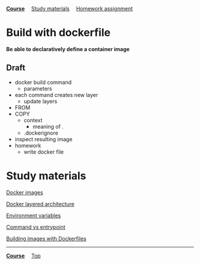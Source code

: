 **[Course](../README.md)**
&emsp;[Study materials](#study-materials)
&emsp;[Homework assignment](./homework/README.md)

# Build with dockerfile

**Be able to declaratively define a container image**

## Draft
- docker build command
  - parameters
- each command creates new layer
  - update layers
- FROM
- COPY
  - context
    - meaning of .
  - .dockerignore
- inspect resulting image
- homework
  - write docker file

# Study materials

[Docker images](https://capgemini.udemy.com/course/learn-docker/learn/lecture/7894020#overview)

[Docker layered architecture](https://capgemini.udemy.com/course/learn-docker/learn/lecture/15829082#overview)

[Environment variables](https://capgemini.udemy.com/course/learn-docker/learn/lecture/12240112#overview)

[Command vs entrypoint](https://capgemini.udemy.com/course/learn-docker/learn/lecture/12485580#overview)

[Building images with Dockerfiles](https://capgemini.udemy.com/course/docker-tutorial/learn/lecture/16123011#overview)

---
**[Course](../README.md)**
&emsp;[Top](./README.md)
